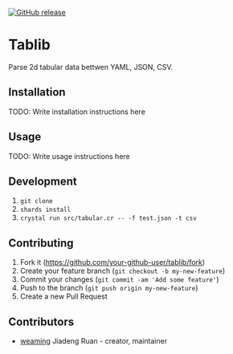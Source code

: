 [![GitHub release](https://img.shields.io/github/release/weaming/tablib.svg)](https://github.com/weaming/tablib/releases)

# Tablib

Parse 2d tabular data bettwen YAML, JSON, CSV.

## Installation

TODO: Write installation instructions here

## Usage

TODO: Write usage instructions here

## Development

1. `git clone`
1. `shards install`
1. `crystal run src/tabular.cr -- -f test.json -t csv`

## Contributing

1. Fork it (<https://github.com/your-github-user/tablib/fork>)
2. Create your feature branch (`git checkout -b my-new-feature`)
3. Commit your changes (`git commit -am 'Add some feature'`)
4. Push to the branch (`git push origin my-new-feature`)
5. Create a new Pull Request

## Contributors

- [weaming](https://github.com/weaming) Jiadeng Ruan - creator, maintainer
